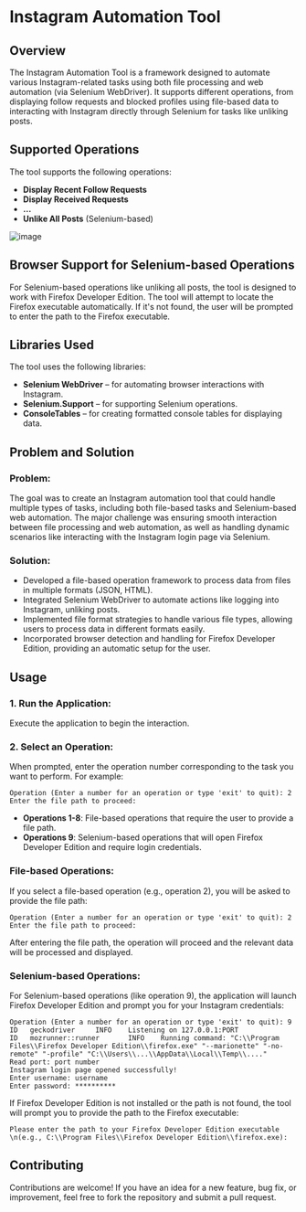 # Instagram Automation Tool

## Overview

The Instagram Automation Tool is a framework designed to automate various Instagram-related tasks using both file processing and web automation (via Selenium WebDriver). It supports different operations, from displaying follow requests and blocked profiles using file-based data to interacting with Instagram directly through Selenium for tasks like unliking posts.


## Supported Operations

The tool supports the following operations:

- **Display Recent Follow Requests**
- **Display Received Requests**
- **...**
- **Unlike All Posts** (Selenium-based)

![image](https://github.com/user-attachments/assets/56e29a8c-c6d9-4abd-b52c-d79d6e6d4b9b)

## Browser Support for Selenium-based Operations

For Selenium-based operations like unliking all posts, the tool is designed to work with Firefox Developer Edition. The tool will attempt to locate the Firefox executable automatically. 
If it's not found, the user will be prompted to enter the path to the Firefox executable.


## Libraries Used

The tool uses the following libraries:

- **Selenium WebDriver** – for automating browser interactions with Instagram.
- **Selenium.Support** – for supporting Selenium operations.
- **ConsoleTables** – for creating formatted console tables for displaying data.


## Problem and Solution

### Problem:
The goal was to create an Instagram automation tool that could handle multiple types of tasks, including both file-based tasks and Selenium-based web automation. 
The major challenge was ensuring smooth interaction between file processing and web automation, as well as handling dynamic scenarios like interacting with the Instagram login page via Selenium.

### Solution:

- Developed a file-based operation framework to process data from files in multiple formats (JSON, HTML).
- Integrated Selenium WebDriver to automate actions like logging into Instagram, unliking posts.
- Implemented file format strategies to handle various file types, allowing users to process data in different formats easily.
- Incorporated browser detection and handling for Firefox Developer Edition, providing an automatic setup for the user.

## Usage

### 1. Run the Application:
Execute the application to begin the interaction.

### 2. Select an Operation:
When prompted, enter the operation number corresponding to the task you want to perform. For example:

```
Operation (Enter a number for an operation or type 'exit' to quit): 2
Enter the file path to proceed:
```

- **Operations 1-8**: File-based operations that require the user to provide a file path.
- **Operations 9**: Selenium-based operations that will open Firefox Developer Edition and require login credentials.

### File-based Operations:
If you select a file-based operation (e.g., operation 2), you will be asked to provide the file path:

```
Operation (Enter a number for an operation or type 'exit' to quit): 2
Enter the file path to proceed:
```

After entering the file path, the operation will proceed and the relevant data will be processed and displayed.

### Selenium-based Operations:
For Selenium-based operations (like operation 9), the application will launch Firefox Developer Edition and prompt you for your Instagram credentials:

```
Operation (Enter a number for an operation or type 'exit' to quit): 9
ID   geckodriver     INFO    Listening on 127.0.0.1:PORT
ID   mozrunner::runner       INFO    Running command: "C:\\Program Files\\Firefox Developer Edition\\firefox.exe" "--marionette" "-no-remote" "-profile" "C:\\Users\\...\\AppData\\Local\\Temp\\...."
Read port: port number
Instagram login page opened successfully!
Enter username: username
Enter password: **********
```

If Firefox Developer Edition is not installed or the path is not found, the tool will prompt you to provide the path to the Firefox executable:

```
Please enter the path to your Firefox Developer Edition executable \n(e.g., C:\\Program Files\\Firefox Developer Edition\\firefox.exe): 
```

## Contributing

Contributions are welcome! If you have an idea for a new feature, bug fix, or improvement, feel free to fork the repository and submit a pull request.
